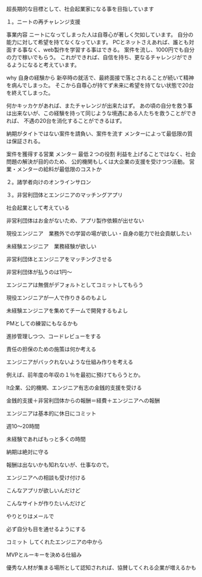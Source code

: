 超長期的な目標として、社会起業家になる事を目指しています

１。ニートの再チャレンジ支援


事業内容
ニートになってしまった人は自尊心が著しく欠如しています。
自分の能力に対して希望を持てなくなっています。
PCとネットさえあれば、誰とも対面する事なく、web製作を学習する事はできる。
案件を流し、1000円でも自分の力で稼いでもらう。
これができれば、自信を持ち、更なるチャレンジができるようになると考えています。

why
自身の経験から
新卒時の就活で、最終面接で落とされることが続いて精神を病んでしまった。
そこから自尊心が持てず未来に希望を持てない状態で20台を終えてしまった。

何かキッカケがあれば、またチャレンジが出来たはず。
あの頃の自分を救う事は出来ないが、この経験を持って同じような境遇にある人たちを救うことができれば、
不遇の20台を消化することができるはず。


納期がタイトではない案件を請負い、案件を流す
メンターによって最低限の質は保証される。

案件を獲得する営業
メンター
最低２つの役割
利益を上げることではなく、社会問題の解決が目的のため、
公的機関もしくは大企業の支援を受けつつ活動。
営業・メンターの給料が最低限のコストか


２。諸学者向けのオンラインサロン



３。非営利団体とエンジニアのマッチングアプリ

社会起業として考えている



非営利団体はお金がないため、アプリ製作依頼が出せない

現役エンジニア　業務外での学習の場が欲しい・自身の能力で社会貢献したい

未経験エンジニア　業務経験が欲しい



非営利団体とエンジニアをマッチングさせる



非営利団体が払うのは1円〜

エンジニアは無償がデフォルトとしてコミットしてもらう



現役エンジニアが一人で作りきるのもよし

未経験エンジニアを集めてチームで開発するもよし

PMとしての練習にもなるかも

進捗管理しつつ、コードレビューをする



責任の担保のための施策は何か考える

エンジニアがバックれないような仕組み作りを考える

例えば、前年度の年収の１％を最初に預けてもらうとか。



It企業、公的機関、エンジニア有志の金銭的支援を受ける

金銭的支援＋非営利団体からの報酬＝経費＋エンジニアへの報酬



エンジニアは基本的に休日にコミット 

週10〜20時間

未経験であればもっと多くの時間



納期は絶対に守る

報酬は出ないかも知れないが、仕事なので。



エンジニアへの相談も受け付ける

こんなアプリが欲しいんだけど

こんなサイトが作りたいんだけど

やりとりはメールで

必ず自分も目を通せるようにする





コミット してくれたエンジニアの中から

MVPとルーキーを決める仕組み



優秀な人材が集まる場所として認知されれば、協賛してくれる企業が増えるかも

